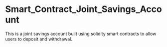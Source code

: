 # Smart_Contract_Joint_Savings_Account
This is a joint savings account built using solidity smart contracts to allow users to deposit and withdrawal.
